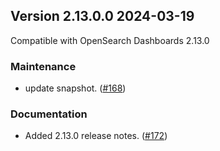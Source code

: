 ## Version 2.13.0.0 2024-03-19
Compatible with OpenSearch Dashboards 2.13.0

### Maintenance
* update snapshot. ([#168](https://github.com/opensearch-project/dashboards-notifications/pull/168))

### Documentation
* Added 2.13.0 release notes. ([#172](https://github.com/opensearch-project/dashboards-notifications/pull/172))